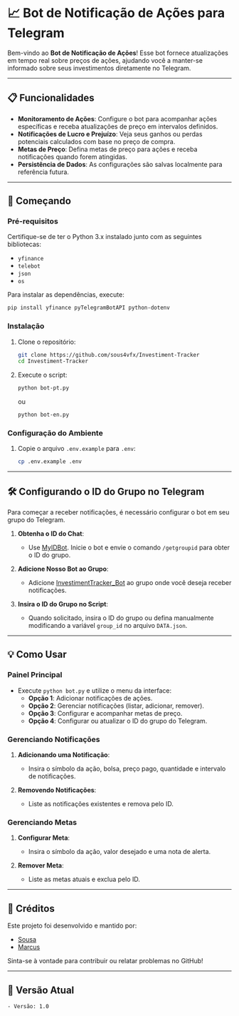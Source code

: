 
# 📈 Bot de Notificação de Ações para Telegram

Bem-vindo ao **Bot de Notificação de Ações**! Esse bot fornece atualizações em tempo real sobre preços de ações, ajudando você a manter-se informado sobre seus investimentos diretamente no Telegram.

---

## 📋 Funcionalidades
- **Monitoramento de Ações**: Configure o bot para acompanhar ações específicas e receba atualizações de preço em intervalos definidos.
- **Notificações de Lucro e Prejuízo**: Veja seus ganhos ou perdas potenciais calculados com base no preço de compra.
- **Metas de Preço**: Defina metas de preço para ações e receba notificações quando forem atingidas.
- **Persistência de Dados**: As configurações são salvas localmente para referência futura.

---

## 🚀 Começando

### Pré-requisitos
Certifique-se de ter o Python 3.x instalado junto com as seguintes bibliotecas:
- `yfinance`
- `telebot`
- `json`
- `os`

Para instalar as dependências, execute:
```bash
pip install yfinance pyTelegramBotAPI python-dotenv
```

### Instalação
1. Clone o repositório:
   ```bash
   git clone https://github.com/sous4vfx/Investiment-Tracker
   cd Investiment-Tracker
   ```
2. Execute o script:
   ```bash
   python bot-pt.py
   ```
   ou
   
   ```bash
   python bot-en.py
   ```

### Configuração do Ambiente
1. Copie o arquivo `.env.example` para `.env`:

   ```bash
   cp .env.example .env

---

## 🛠 Configurando o ID do Grupo no Telegram

Para começar a receber notificações, é necessário configurar o bot em seu grupo do Telegram.

1. **Obtenha o ID do Chat**:
   - Use [MyIDBot](https://t.me/myidbot). Inicie o bot e envie o comando `/getgroupid` para obter o ID do grupo.

2. **Adicione Nosso Bot ao Grupo**:
   - Adicione [InvestimentTracker_Bot](https://t.me/InvestimentTracker_Bot) ao grupo onde você deseja receber notificações.

3. **Insira o ID do Grupo no Script**:
   - Quando solicitado, insira o ID do grupo ou defina manualmente modificando a variável `group_id` no arquivo `DATA.json`.

---

## 💡 Como Usar

### Painel Principal

- Execute `python bot.py` e utilize o menu da interface:
  - **Opção 1**: Adicionar notificações de ações.
  - **Opção 2**: Gerenciar notificações (listar, adicionar, remover).
  - **Opção 3**: Configurar e acompanhar metas de preço.
  - **Opção 4**: Configurar ou atualizar o ID do grupo do Telegram.

### Gerenciando Notificações

1. **Adicionando uma Notificação**:
   - Insira o símbolo da ação, bolsa, preço pago, quantidade e intervalo de notificações.

2. **Removendo Notificações**:
   - Liste as notificações existentes e remova pelo ID.

### Gerenciando Metas

1. **Configurar Meta**:
   - Insira o símbolo da ação, valor desejado e uma nota de alerta.

2. **Remover Meta**:
   - Liste as metas atuais e exclua pelo ID.

---

## 👥 Créditos

Este projeto foi desenvolvido e mantido por:

- [Sousa](https://github.com/sous4vfx)
- [Marcus](https://github.com/MarcusLopesDEV)

Sinta-se à vontade para contribuir ou relatar problemas no GitHub!

---

## 📌 Versão Atual
```
- Versão: 1.0
```
